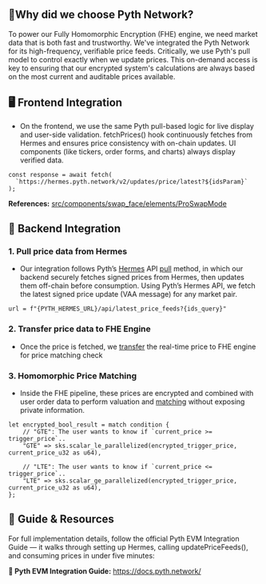 ## 🧠Why did we choose Pyth Network?
To power our Fully Homomorphic Encryption (FHE) engine, we need market data that is both fast and trustworthy. We've integrated the Pyth Network for its high-frequency, verifiable price feeds. Critically, we use Pyth's pull model to control exactly when we update prices. This on-demand access is key to ensuring that our encrypted system's calculations are always based on the most current and auditable prices available.

## 🖥️ Frontend Integration

- On the frontend, we use the same Pyth pull-based logic for live display and user-side validation.
fetchPrices() hook continuously fetches from Hermes and ensures price consistency with on-chain updates.
UI components (like tickers, order forms, and charts) always display verified data.
```
const response = await fetch(
  `https://hermes.pyth.network/v2/updates/price/latest?${idsParam}`
);
```
**References:**
[src/components/swap_face/elements/ProSwapMode](https://github.com/undefinedlab/siphon_eth/blob/master/src/components/swap_face/ProSwapMode.tsx#L57)


## 🏦 Backend Integration
### 1. Pull price data from Hermes
- Our integration follows Pyth’s [Hermes](https://hermes.pyth.network/) API [pull](https://github.com/undefinedlab/siphon_eth/blob/master/packages/trade-executor/oracle.py#L9) method, in which our backend securely fetches signed prices from Hermes, then updates them off-chain before consumption. Using Pyth’s Hermes API, we fetch the latest signed price update (VAA message) for any market pair.
```
url = f"{PYTH_HERMES_URL}/api/latest_price_feeds?{ids_query}"
```
### 2. Transfer price data to FHE Engine
- Once the price is fetched, we [transfer](https://github.com/undefinedlab/siphon_eth/blob/master/packages/trade-executor/scheduler.py#L26-L41) the real-time price to FHE engine for price matching check

### 3. Homomorphic Price Matching
- Inside the FHE pipeline, these prices are encrypted and combined with user order data to perform valuation and [matching](https://github.com/undefinedlab/siphon_eth/blob/master/packages/fhe/src/fhe_engine/core.rs#L6-L27) without exposing private information.
```
let encrypted_bool_result = match condition {
    // "GTE": The user wants to know if `current_price >= trigger_price`..
    "GTE" => sks.scalar_le_parallelized(encrypted_trigger_price, current_price_u32 as u64),

    // "LTE": The user wants to know if `current_price <= trigger_price`..
    "LTE" => sks.scalar_ge_parallelized(encrypted_trigger_price, current_price_u32 as u64),
};
```

## 🔹 Guide & Resources

For full implementation details, follow the official Pyth EVM Integration Guide —
it walks through setting up Hermes, calling updatePriceFeeds(), and consuming prices in under five minutes:

**📘 Pyth EVM Integration Guide:**
https://docs.pyth.network/
